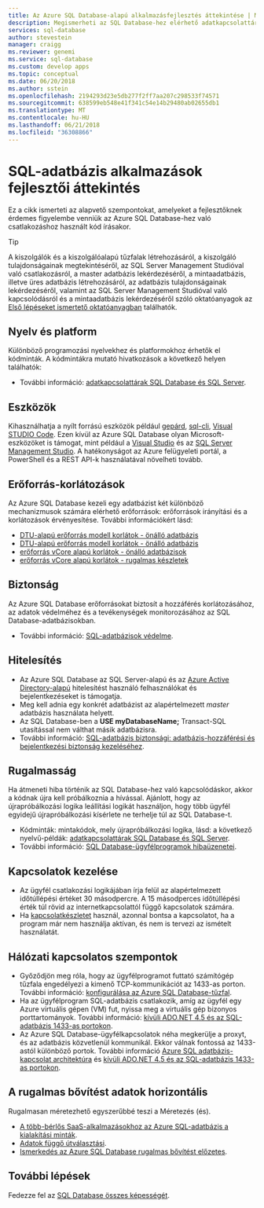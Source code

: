 ```yaml
---
title: Az Azure SQL Database-alapú alkalmazásfejlesztés áttekintése | Microsoft Docs
description: Megismerheti az SQL Database-hez elérhető adatkapcsolattárakat és ajánlott eljárásokat az alkalmazások csatlakoztatásához.
services: sql-database
author: stevestein
manager: craigg
ms.reviewer: genemi
ms.service: sql-database
ms.custom: develop apps
ms.topic: conceptual
ms.date: 06/20/2018
ms.author: sstein
ms.openlocfilehash: 2194293d23e5db277f2ff7aa207c298533f74571
ms.sourcegitcommit: 638599eb548e41f341c54e14b29480ab02655db1
ms.translationtype: MT
ms.contentlocale: hu-HU
ms.lasthandoff: 06/21/2018
ms.locfileid: "36308866"
---
```

# <a name="sql-database-application-development-overview"></a>SQL-adatbázis alkalmazások fejlesztői áttekintés
Ez a cikk ismerteti az alapvető szempontokat, amelyeket a fejlesztőknek érdemes figyelembe venniük az Azure SQL Database-hez való csatlakozáshoz használt kód írásakor.

> [!TIP]
> A kiszolgálók és a kiszolgálóalapú tűzfalak létrehozásáról, a kiszolgáló tulajdonságainak megtekintéséről, az SQL Server Management Studióval való csatlakozásról, a master adatbázis lekérdezéséről, a mintaadatbázis, illetve üres adatbázis létrehozásáról, az adatbázis tulajdonságainak lekérdezéséről, valamint az SQL Server Management Studióval való kapcsolódásról és a mintaadatbázis lekérdezéséről szóló oktatóanyagok az [Első lépéseket ismertető oktatóanyagban](sql-database-get-started-portal.md) találhatók.
>

## <a name="language-and-platform"></a>Nyelv és platform
Különböző programozási nyelvekhez és platformokhoz érhetők el kódminták. A kódmintákra mutató hivatkozások a következő helyen találhatók: 

* További információ: [adatkapcsolattárak SQL Database és SQL Server](sql-database-libraries.md).

## <a name="tools"></a>Eszközök 
Kihasználhatja a nyílt forrású eszközök például [gepárd](https://github.com/wunderlist/cheetah), [sql-cli](https://www.npmjs.com/package/sql-cli), [Visual STUDIO Code](https://code.visualstudio.com/). Ezen kívül az Azure SQL Database olyan Microsoft-eszközöket is támogat, mint például a [Visual Studio](https://www.visualstudio.com/downloads/) és az [SQL Server Management Studio](https://msdn.microsoft.com/library/ms174173.aspx).  A hatékonyságot az Azure felügyeleti portál, a PowerShell és a REST API-k használatával növelheti tovább.

## <a name="resource-limitations"></a>Erőforrás-korlátozások
Az Azure SQL Database kezeli egy adatbázist két különböző mechanizmusok számára elérhető erőforrások: erőforrások irányítási és a korlátozások érvényesítése. További információkért lásd:

- [DTU-alapú erőforrás modell korlátok - önálló adatbázis](sql-database-dtu-resource-limits-elastic-pools.md)
- [DTU-alapú erőforrás modell korlátok - önálló adatbázis](sql-database-dtu-resource-limits-elastic-pools.md)
- [erőforrás vCore alapú korlátok - önálló adatbázisok](sql-database-vcore-resource-limits-single-databases.md)
- [erőforrás vCore alapú korlátok - rugalmas készletek](sql-database-vcore-resource-limits-elastic-pools.md)

## <a name="security"></a>Biztonság
Az Azure SQL Database erőforrásokat biztosít a hozzáférés korlátozásához, az adatok védelméhez és a tevékenységek monitorozásához az SQL Database-adatbázisokban.

* További információ: [SQL-adatbázisok védelme](sql-database-security-overview.md).

## <a name="authentication"></a>Hitelesítés
* Az Azure SQL Database az SQL Server-alapú és az [Azure Active Directory-alapú](sql-database-aad-authentication.md) hitelesítést használó felhasználókat és bejelentkezéseket is támogatja.
* Meg kell adnia egy konkrét adatbázist az alapértelmezett *master* adatbázis használata helyett.
* Az SQL Database-ben a **USE myDatabaseName;** Transact-SQL utasítással nem válthat másik adatbázisra.
* További információ: [SQL-adatbázis biztonsági: adatbázis-hozzáférési és bejelentkezési biztonság kezeléséhez](sql-database-manage-logins.md).

## <a name="resiliency"></a>Rugalmasság
Ha átmeneti hiba történik az SQL Database-hez való kapcsolódáskor, akkor a kódnak újra kell próbálkoznia a hívással.  Ajánlott, hogy az újrapróbálkozási logika leállítási logikát használjon, hogy több ügyfél egyidejű újrapróbálkozási kísérlete ne terhelje túl az SQL Database-t.

* Kódminták: mintakódok, mely újrapróbálkozási logika, lásd: a következő nyelvű-példák: [adatkapcsolattárak SQL Database és SQL Server](sql-database-libraries.md).
* További információ: [SQL Database-ügyfélprogramok hibaüzenetei](sql-database-develop-error-messages.md).

## <a name="managing-connections"></a>Kapcsolatok kezelése
* Az ügyfél csatlakozási logikájában írja felül az alapértelmezett időtúllépési értéket 30 másodpercre.  A 15 másodperces időtúllépési érték túl rövid az internetkapcsolattól függő kapcsolatok számára.
* Ha [kapcsolatkészletet](http://msdn.microsoft.com/library/8xx3tyca.aspx) használ, azonnal bontsa a kapcsolatot, ha a program már nem használja aktívan, és nem is tervezi az ismételt használatát.

## <a name="network-considerations"></a>Hálózati kapcsolatos szempontok
* Győződjön meg róla, hogy az ügyfélprogramot futtató számítógép tűzfala engedélyezi a kimenő TCP-kommunikációt az 1433-as porton.  További információ: [konfigurálása az Azure SQL Database-tűzfal](sql-database-configure-firewall-settings.md).
* Ha az ügyfélprogram SQL-adatbázis csatlakozik, amíg az ügyfél egy Azure virtuális gépen (VM) fut, nyissa meg a virtuális gép bizonyos porttartományok. További információ: [kívüli ADO.NET 4.5 és az SQL-adatbázis 1433-as portokon](sql-database-develop-direct-route-ports-adonet-v12.md).
* Az Azure SQL Database-ügyfélkapcsolatok néha megkerülje a proxyt, és az adatbázis közvetlenül kommunikál. Ekkor válnak fontossá az 1433-astól különböző portok. További információ [Azure SQL adatbázis-kapcsolat architektúra](sql-database-connectivity-architecture.md) és [kívüli ADO.NET 4.5 és az SQL-adatbázis 1433-as portokon](sql-database-develop-direct-route-ports-adonet-v12.md).

## <a name="data-sharding-with-elastic-scale"></a>A rugalmas bővítést adatok horizontális
Rugalmasan méretezhető egyszerűbbé teszi a Méretezés (és). 

* [A több-bérlős SaaS-alkalmazásokhoz az Azure SQL-adatbázis a kialakítási minták](sql-database-design-patterns-multi-tenancy-saas-applications.md).
* [Adatok függő útválasztási](sql-database-elastic-scale-data-dependent-routing.md).
* [Ismerkedés az Azure SQL Database rugalmas bővítést előzetes](sql-database-elastic-scale-get-started.md).

## <a name="next-steps"></a>További lépések
Fedezze fel az [SQL Database összes képességét](sql-database-technical-overview.md).
